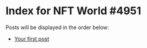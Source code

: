 # Index for NFT World #4951
Posts will be displayed in the order below:

- [Your first post](./001-first.md)

